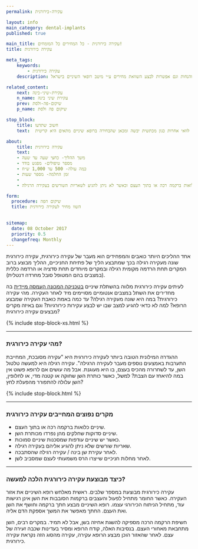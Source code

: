```yaml
---
permalink: עקירה-כירורגית

layout: info
main_category: dental-implants
published: true

main_title: עקירה כירורגית - כל המחירים כל המומחים!
title: עקירה כירורגית

meta_tags:
    keywords:
        - עקירה כירורגית
    description: עקירה כירורגית - הסבר מלא על עקירה כירורגית, מחירון טיפולי שיניים, מומחים מומלצים, מבצעים והנחות וגם אפשרות לבצע השוואת מחירים ע״י מיטב רופאי השיניים בישראל.

related_content:
    next: עקירת-שיני-בינה
    n_name: עקירת שיני בינה
    prev: שיקום-פה-ולסת
    p_name: שיקום פה ולסת

stop_block: 
    title: חשוב שתדעו
    text:  כשמתפתח מצב בו לא ניתן לשקם את השן, למשל כאשר הכותרת הרוסה או כאשר השן ניידת במיוחד בגלל מחלת חניכיים, יש צורך בחילוץ השן. מדובר בהליך שחשוב שיתבצע באופן מקצועי  שכן עקירה לא נכונה עלולה לפגוע למשל בסיכויי ההצלחה של השתלה עתידית עקב אובדן עצם או לתופעות לוואי אחרות כגון מכתשית יבשה ומכאן שהבחירה ברופא שיניים מתאים היא קריטית.        

about:
    title: עקירה כירורגית
    text: 
    - משך ההליך- כחצי שעה עד שעה
    - מספר טיפולים- מפגש בודד
    - כמה עולה- 500 עד 1,000 ש״ח
    - זמן החלמה- מספר שעות
    - 
    - עקירה כירורגית נדרשת לרוב כאשר השיניים כלואות ברקמה רכה או בתוך העצם וכאשר לא ניתן להגיע לשאריות השורשים בעקירה הרגילה.

form:
  procedure: שיקום הפה
  title: השוו מחיר לעקירה כירורגית

  
sitemap: 
  date: 08 October 2017
  priority: 0.5
  changefreq: Monthly
---
```

אחד ההליכים היותר כואבים והמפחידים הוא מעבר של עקירה כירורגית, עקירה כירורגית שונה מעקירה רגילה בכך שמתבצע הליך של פתיחת החניכיים, ההליך מבוצע ברוב המקרים תחת הרדמה מקומית רגילה ובמקרים מיוחדים תחת סדציה או הרדמה כללית (במצבים בהם המטופל סובל מחרדה דנטלית).

לעיתים עקירה כירורגית מלווה בהשתלת שיניים [בטכניקה המכונה העמסה מיידית](/העמסה-מיידית) בה מחדירים את השתל במצבים אנטומיים מסויימים מיד לאחר העקירה. מהי עקירה כירורגית? במה היא שונה מעקירה רגילה? עד כמה באמת כואבת העקירה שמבצע הרופא? למה לא כדאי להגיע למצב שבו יש לבצע עקירות כירורגיות? וגם באיזה מקרים מבצעים עקירה כירורגית?

 {% include stop-block-xs.html %}  

- - - - - -

###  מהי עקירה כירורגית?

ההגדרה המילונית הטובה ביותר לעקירה כירורגית היא "עקירה מסובכת, המחייבת התערבות באמצעים נוספים מעבר לעקירה הרגילה". עקירה רגילה היא למעשה טלטול השן, עד לשחרורה מהכיס בעצם, בו היא מעוגנת. אבל מה עושים אם לרופא פשוט אין במה להיאחז עם הצבת? למשל, כאשר כותרת השן שחוקה או קטנה מדי, או לחלופין, השן עלולה להתפורר מהפעלת לחץ?

 {% include stop-block.html %}  

- - - - - -

###  מקרים נפוצים המחייבים עקירה כירורגית

- שיניים כלואות ברקמה רכה או בתוך העצם.
- שיניים סדוקות שחלקים מהן נפרדו מכותרת השן.
- כאשר יש שיניים עודפות שמסכנות שיניים סמוכות.
- שאריות שורשים שלא ניתן להגיע אליהם בעקירה רגילה.
- לאחר עקירת שן בינה / עקירה רגילה שהסתבכה.
- לאחר מחלות חניכיים שייצרו הרס משמעותי לעצם שמסביב לשן.

- - - - - -

###  כיצד מבוצעת עקירה כירורגית הלכה למעשה?

עקירה כירורגית מבוצעת במספר שלבים. ראשית מאלחש רופא השיניים את אזור העקירה. כאשר החומר מתחיל לפעול והעצבים ברקמות הסובבות את השן אינן רגישות עוד, מתחיל הניתוח הכירורגי עצמו. רופא השיניים מבצע חתך ברקמה וחושף את השן ואת העצם. החתך מאפשר את המשך אספקת הדם אליה. 

חשיפת הרקמה הרכה מספיקה להשגת אחיזה בשן, אבל לא תמיד. במקרים רבים, השן מתחבאת מאחורי העצם. בנסיבות האלה, קודח הרופא ומסיר בעדינות שכבה זעירה של עצם. לאחר שהאזור הוכן מבצע הרופא עקירה, עקירה מהסוג הזה נקראת עקירה כירורגית.